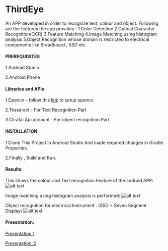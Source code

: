 # ThirdEye

An APP developed in order to recognize text, colour and object.
Following are the features the app provides :
1.Color Detection
2.Optical Character Recognition(OCR)
3.Feature Matching
4.Image Matching using histogram analysis
5.Object Recognition whose domain is restricted to electrical components like Breadboard , SSD etc.

#### PREREQUISITES 

1.Android Studio 

2.Android Phone

#### Libraries and APIs

1.Opencv - follow this [link](http://stackoverflow.com/questions/27406303/opencv-in-android-studio) to setup opencv.

2.Tesseract - For Text Recognition Part

3.Clirafai Api account - For object recognition Part

#### INSTALLATION

1.Clone This Project in Android Studio And made required changes in Gradle Properties.

2.Finally , Build and Run.

#### Results:
This shows the colour and Text recognition Feature of the android APP:
![alt text](https://github.com/Ayush-IITP/ThirdEye/blob/master/Screenshot%20from%202019-01-26%2016-10-40.png)

Image matching using histogram analysis is performed:
![alt text](https://github.com/Ayush-IITP/ThirdEye/blob/master/Screenshot%20from%202019-01-26%2016-10-49.png)

Object recognition for electrical Instrument : (SSD = Seven Segment Display)
![alt text](https://github.com/Ayush-IITP/ThirdEye/blob/master/Screenshot%20from%202019-01-26%2016-10-54.png)

#### Presentation:
[Presentation 1](https://github.com/Ayush-IITP/ThirdEye/blob/master/OBJECT%20RECOGNITION.pptx)

[Presentation_2](https://github.com/Ayush-IITP/ThirdEye/blob/master/Group8_presentation.pptx)
